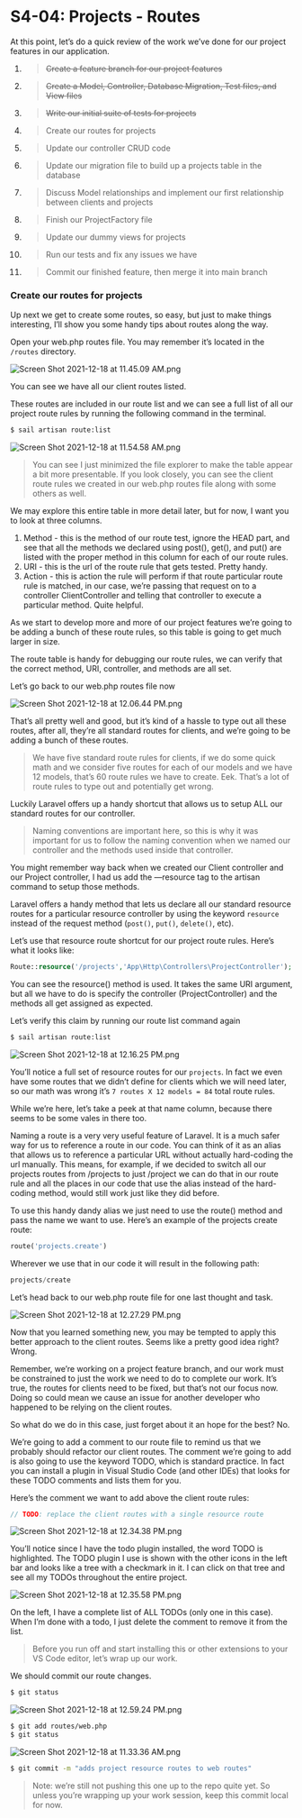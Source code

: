 # S4-04: Projects - Routes

At this point, let’s do a quick review of the work we’ve done for our project features in our application.

1. > ~~Create a feature branch for our project features~~
2. > ~~Create a Model, Controller, Database Migration, Test files, and View files~~
3. > ~~Write our initial suite of tests for projects~~
4. > Create our routes for projects
5. > Update our controller CRUD code
6. > Update our migration file to build up a projects table in the database
7. > Discuss Model relationships and implement our first relationship between clients and projects
8. > Finish our ProjectFactory file
9. > Update our dummy views for projects
10. > Run our tests and fix any issues we have
11. > Commit our finished feature, then merge it into main branch

### Create our routes for projects

Up next we get to create some routes, so easy, but just to make things interesting, I’ll show you some handy tips about routes along the way.

Open your web.php routes file. You may remember it’s located in the `/routes` directory.

![Screen Shot 2021-12-18 at 11.45.09 AM.png](S4-04:%20Projects%20-%20Routes.assets/Screen%20Shot%202021-12-18%20at%2011.45.09%20AM.png)

You can see we have all our client routes listed.

These routes are included in our route list and we can see a full list of all our project route rules by running the following command in the terminal.

```Bash
$ sail artisan route:list
```

![Screen Shot 2021-12-18 at 11.54.58 AM.png](S4-04:%20Projects%20-%20Routes.assets/Screen%20Shot%202021-12-18%20at%2011.54.58%20AM.png)

> You can see I just minimized the file explorer to make the table appear a bit more presentable. If you look closely, you can see the client route rules we created in our web.php routes file along with some others as well.

We may explore this entire table in more detail later, but for now, I want you to look at three columns.

1. Method - this is the method of our route test, ignore the HEAD part, and see that all the methods we declared using post(), get(), and put() are listed with the proper method in this column for each of our route rules.
2. URI - this is the url of the route rule that gets tested. Pretty handy.
3. Action - this is action the rule will perform if that route particular route rule is matched, in our case, we’re passing that request on to a controller ClientController and telling that controller to execute a particular method. Quite helpful.

As we start to develop more and more of our project features we’re going to be adding a bunch of these route rules, so this table is going to get much larger in size.

The route table is handy for debugging our route rules, we can verify that the correct method, URI, controller, and methods are all set.

Let’s go back to our web.php routes file now

![Screen Shot 2021-12-18 at 12.06.44 PM.png](S4-04:%20Projects%20-%20Routes.assets/Screen%20Shot%202021-12-18%20at%2012.06.44%20PM.png)

That’s all pretty well and good, but it’s kind of a hassle to type out all these routes, after all, they’re all standard routes for clients, and we’re going to be adding a bunch of these routes.

> We have five standard route rules for clients, if we do some quick math and we consider five routes for each of our models and we have 12 models, that’s 60 route rules we have to create. Eek. That’s a lot of route rules to type out and potentially get wrong.

Luckily Laravel offers up a handy shortcut that allows us to setup ALL our standard routes for our controller.

> Naming conventions are important here, so this is why it was important for us to follow the naming convention when we named our controller and the methods used inside that controller.

You might remember way back when we created our Client controller and our Project controller, I had us add the —resource tag to the artisan command to setup those methods.

Laravel offers a handy method that lets us declare all our standard resource routes for a particular resource controller by using the keyword `resource` instead of the request method (`post()`, `put()`, `delete()`, etc).

Let’s use that resource route shortcut for our project route rules. Here’s what it looks like:

```php
Route::resource('/projects','App\Http\Controllers\ProjectController');
```

You can see the resource() method is used. It takes the same URI argument, but all we have to do is specify the controller (ProjectController) and the methods all get assigned as expected.

Let’s verify this claim by running our route list command again

```Bash
$ sail artisan route:list
```

![Screen Shot 2021-12-18 at 12.16.25 PM.png](S4-04:%20Projects%20-%20Routes.assets/Screen%20Shot%202021-12-18%20at%2012.16.25%20PM.png)

You’ll notice a full set of resource routes for our `projects`. In fact we even have some routes that we didn’t define for clients which we will need later, so our math was wrong it’s `7 routes X 12 models = 84` total route rules.

While we’re here, let’s take a peek at that name column, because there seems to be some vales in there too.

Naming a route is a very very useful feature of Laravel. It is a much safer way for us to reference a route in our code. You can think of it as an alias that allows us to reference a particular URL without actually hard-coding the url manually. This means, for example, if we decided to switch all our projects routes from /projects to just /project we can do that in our route rule and all the places in our code that use the alias instead of the hard-coding method, would still work just like they did before.

To use this handy dandy alias we just need to use the route() method and pass the name we want to use. Here’s an example of the projects create route:

```php
route('projects.create')
```

Wherever we use that in our code it will result in the following path:

```php
projects/create
```

Let’s head back to our web.php route file for one last thought and task.

![Screen Shot 2021-12-18 at 12.27.29 PM.png](S4-04:%20Projects%20-%20Routes.assets/Screen%20Shot%202021-12-18%20at%2012.27.29%20PM.png)

Now that you learned something new, you may be tempted to apply this better approach to the client routes. Seems like a pretty good idea right? Wrong.

Remember, we’re working on a project feature branch, and our work must be constrained to just the work we need to do to complete our work. It’s true, the routes for clients need to be fixed, but that’s not our focus now. Doing so could mean we cause an issue for another developer who happened to be relying on the client routes.

So what do we do in this case, just forget about it an hope for the best? No.

We’re going to add a comment to our route file to remind us that we probably should refactor our client routes. The comment we’re going to add is also going to use the keyword TODO, which is standard practice. In fact you can install a plugin in Visual Studio Code (and other IDEs) that looks for these TODO comments and lists them for you.

Here’s the comment we want to add above the client route rules:

```php
// TODO: replace the client routes with a single resource route
```

![Screen Shot 2021-12-18 at 12.34.38 PM.png](S4-04:%20Projects%20-%20Routes.assets/Screen%20Shot%202021-12-18%20at%2012.34.38%20PM.png)

You’ll notice since I have the todo plugin installed, the word TODO is highlighted. The TODO plugin I use is shown with the other icons in the left bar and looks like a tree with a checkmark in it. I can click on that tree and see all my TODOs throughout the entire project.

![Screen Shot 2021-12-18 at 12.35.58 PM.png](S4-04:%20Projects%20-%20Routes.assets/Screen%20Shot%202021-12-18%20at%2012.35.58%20PM.png)

On the left, I have a complete list of ALL TODOs (only one in this case). When I’m done with a todo, I just delete the comment to remove it from the list.

> Before you run off and start installing this or other extensions to your VS Code editor, let’s wrap up our work.

We should commit our route changes.

```Bash
$ git status
```

![Screen Shot 2021-12-18 at 12.59.24 PM.png](S4-04:%20Projects%20-%20Routes.assets/Screen%20Shot%202021-12-18%20at%2012.59.24%20PM.png)

```Bash
$ git add routes/web.php
$ git status
```

![Screen Shot 2021-12-18 at 11.33.36 AM.png](S4-04:%20Projects%20-%20Routes.assets/Screen%20Shot%202021-12-18%20at%2011.33.36%20AM.png)

```Bash
$ git commit -m "adds project resource routes to web routes"
```

> Note: we’re still not pushing this one up to the repo quite yet. So unless you’re wrapping up your work session, keep this commit local for now.

